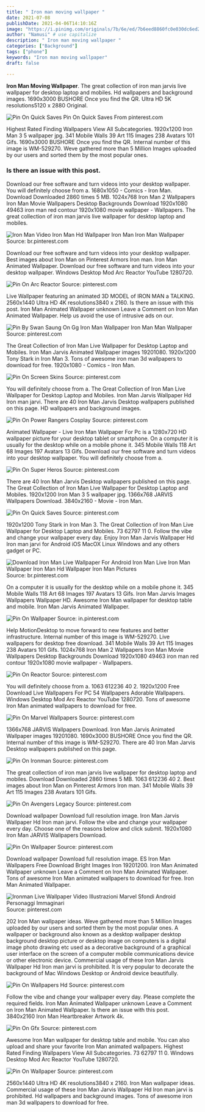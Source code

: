 ```yaml
---
title: " Iron man moving wallpaper "
date: 2021-07-08
publishDate: 2021-04-06T14:10:16Z
image: "https://i.pinimg.com/originals/7b/6e/ed/7b6eed8860fc0e030dc6ed2793fcf14d.jpg"
author: "Namusi" # use capitalize
description: " Iron man moving wallpaper "
categories: ["Background"]
tags: ["phone"]
keywords: "Iron man moving wallpaper"
draft: false

---
```



**Iron Man Moving Wallpaper**. The great collection of iron man jarvis live wallpaper for desktop laptop and mobiles. Hd wallpapers and background images. 1690x3000 BUSHORE Once you find the QR. Ultra HD 5K resolutions5120 x 2880 Original.

![Pin On Quick Saves](https://i.pinimg.com/originals/52/55/f2/5255f23dd07cce05a5f4fdc485bb86ab.jpg "Pin On Quick Saves")
Pin On Quick Saves From pinterest.com


Highest Rated Finding Wallpapers View All Subcategories. 1920x1200 Iron Man 3 5 wallpaper jpg. 341 Mobile Walls 39 Art 115 Images 238 Avatars 101 Gifs. 1690x3000 BUSHORE Once you find the QR. Internal number of this image is WM-529270. Weve gathered more than 5 Million Images uploaded by our users and sorted them by the most popular ones.

### Is there an issue with this post.

Download our free software and turn videos into your desktop wallpaper. You will definitely choose from a. 1680x1050 - Comics - Iron Man. Download Downloaded 2860 times 5 MB. 1024x768 Iron Man 2 Wallpapers Iron Man Movie Wallpapers Desktop Backgrounds Download 1920x1080 49463 iron man red contour 1920x1080 movie wallpaper - Wallpapers. The great collection of iron man jarvis live wallpaper for desktop laptop and mobiles.


![Iron Man Video Iron Man Hd Wallpaper Iron Man Iron Man Wallpaper](https://i.pinimg.com/originals/f4/18/40/f41840b74ab516d9f92c191da66d015e.png "Iron Man Video Iron Man Hd Wallpaper Iron Man Iron Man Wallpaper")
Source: br.pinterest.com

Download our free software and turn videos into your desktop wallpaper. Best images about Iron Man on Pinterest Armors Iron man. Iron Man Animated Wallpaper. Download our free software and turn videos into your desktop wallpaper. Windows Desktop Mod Arc Reactor YouTube 1280720.

![Pin On Arc Reactor](https://i.pinimg.com/originals/46/28/a7/4628a76dadeb0c861a4f48de6e3d12fc.jpg "Pin On Arc Reactor")
Source: pinterest.com

Live Wallpaper featuring an animated 3D MODEL of IRON MAN a TALKING. 2560x1440 Ultra HD 4K resolutions3840 x 2160. Is there an issue with this post. Iron Man Animated Wallpaper unknown Leave a Comment on Iron Man Animated Wallpaper. Help us avoid the use of intrusive ads on our.

![Pin By Swan Saung On Gg Iron Man Wallpaper Iron Man Man Wallpaper](https://i.pinimg.com/originals/76/4c/d6/764cd62de29e2e3c52b6ab331a05d00b.jpg "Pin By Swan Saung On Gg Iron Man Wallpaper Iron Man Man Wallpaper")
Source: pinterest.com

The Great Collection of Iron Man Live Wallpaper for Desktop Laptop and Mobiles. Iron Man Jarvis Animated Wallpaper images 19201080. 1920x1200 Tony Stark in Iron Man 3. Tons of awesome iron man 3d wallpapers to download for free. 1920x1080 - Comics - Iron Man.

![Pin On Screen Skins](https://i.pinimg.com/originals/54/29/12/542912966efd4ffaa3886d3fa17b9bfa.jpg "Pin On Screen Skins")
Source: pinterest.com

You will definitely choose from a. The Great Collection of Iron Man Live Wallpaper for Desktop Laptop and Mobiles. Iron Man Jarvis Wallpaper Hd Iron man jarvi. There are 40 Iron Man Jarvis Desktop wallpapers published on this page. HD wallpapers and background images.

![Pin On Power Rangers Cosplay](https://i.pinimg.com/originals/83/b4/76/83b47604f45fe92daacf0347af1d5fe1.jpg "Pin On Power Rangers Cosplay")
Source: pinterest.com

Animated Wallpaper - Live Iron Man Wallpaper For Pc is a 1280x720 HD wallpaper picture for your desktop tablet or smartphone. On a computer it is usually for the desktop while on a mobile phone it. 345 Mobile Walls 118 Art 68 Images 197 Avatars 13 Gifs. Download our free software and turn videos into your desktop wallpaper. You will definitely choose from a.

![Pin On Super Heros](https://i.pinimg.com/originals/33/36/72/333672bcf37cdce75542eb6d6d2cbee4.jpg "Pin On Super Heros")
Source: pinterest.com

There are 40 Iron Man Jarvis Desktop wallpapers published on this page. The Great Collection of Iron Man Live Wallpaper for Desktop Laptop and Mobiles. 1920x1200 Iron Man 3 5 wallpaper jpg. 1366x768 JARVIS Wallpapers Download. 3840x2160 - Movie - Iron Man.

![Pin On Quick Saves](https://i.pinimg.com/originals/52/55/f2/5255f23dd07cce05a5f4fdc485bb86ab.jpg "Pin On Quick Saves")
Source: pinterest.com

1920x1200 Tony Stark in Iron Man 3. The Great Collection of Iron Man Live Wallpaper for Desktop Laptop and Mobiles. 73 62797 11 0. Follow the vibe and change your wallpaper every day. Enjoy Iron Man Jarvis Wallpaper Hd Iron man jarvi for Android iOS MacOX Linux Windows and any others gadget or PC.

![Download Iron Man Live Wallpaper For Android Iron Man Live Iron Man Wallpaper Iron Man Hd Wallpaper Iron Man Pictures](https://i.pinimg.com/originals/e2/3f/3e/e23f3e4c9d5b33e814d45544812f980d.jpg "Download Iron Man Live Wallpaper For Android Iron Man Live Iron Man Wallpaper Iron Man Hd Wallpaper Iron Man Pictures")
Source: br.pinterest.com

On a computer it is usually for the desktop while on a mobile phone it. 345 Mobile Walls 118 Art 68 Images 197 Avatars 13 Gifs. Iron Man Jarvis Images Wallpapers Wallpaper HD. Awesome Iron Man wallpaper for desktop table and mobile. Iron Man Jarvis Animated Wallpaper.

![Pin On Wallpaper](https://i.pinimg.com/736x/66/12/9b/66129bca5b606938b9ffeb132caa05a5.jpg "Pin On Wallpaper")
Source: in.pinterest.com

Help MotionDesktop to move forward to new features and better infrastructure. Internal number of this image is WM-529270. Live wallpapers for desktop free download. 341 Mobile Walls 39 Art 115 Images 238 Avatars 101 Gifs. 1024x768 Iron Man 2 Wallpapers Iron Man Movie Wallpapers Desktop Backgrounds Download 1920x1080 49463 iron man red contour 1920x1080 movie wallpaper - Wallpapers.

![Pin On Reactor](https://i.pinimg.com/474x/9e/71/52/9e71521cc5cdd2257584e369443b2c18.jpg "Pin On Reactor")
Source: pinterest.com

You will definitely choose from a. 1063 612236 40 2. 1920x1200 Free Download Live Wallpapers For PC 54 Wallpapers Adorable Wallpapers. Windows Desktop Mod Arc Reactor YouTube 1280720. Tons of awesome Iron Man animated wallpapers to download for free.

![Pin On Marvel Wallpapers](https://i.pinimg.com/736x/f1/1d/43/f11d437d123465b1b2ad83603eeeb89b.jpg "Pin On Marvel Wallpapers")
Source: pinterest.com

1366x768 JARVIS Wallpapers Download. Iron Man Jarvis Animated Wallpaper images 19201080. 1690x3000 BUSHORE Once you find the QR. Internal number of this image is WM-529270. There are 40 Iron Man Jarvis Desktop wallpapers published on this page.

![Pin On Ironman](https://i.pinimg.com/originals/aa/46/1e/aa461eb545e6c7289abddab1d105a225.jpg "Pin On Ironman")
Source: pinterest.com

The great collection of iron man jarvis live wallpaper for desktop laptop and mobiles. Download Downloaded 2860 times 5 MB. 1063 612236 40 2. Best images about Iron Man on Pinterest Armors Iron man. 341 Mobile Walls 39 Art 115 Images 238 Avatars 101 Gifs.

![Pin On Avengers Legacy](https://i.pinimg.com/originals/02/f1/4a/02f14a1397328a1f1ee38f430dc38a69.gif "Pin On Avengers Legacy")
Source: pinterest.com

Download wallpaper Download full resolution image. Iron Man Jarvis Wallpaper Hd Iron man jarvi. Follow the vibe and change your wallpaper every day. Choose one of the reasons below and click submit. 1920x1080 Iron Man JARVIS Wallpapers Download.

![Pin On Wallpaper](https://i.pinimg.com/originals/44/e5/7b/44e57be6a12b758582d7583814e839d0.jpg "Pin On Wallpaper")
Source: pinterest.com

Download wallpaper Download full resolution image. ES Iron Man Wallpapers Free Download Bright Images Iron 19201200. Iron Man Animated Wallpaper unknown Leave a Comment on Iron Man Animated Wallpaper. Tons of awesome Iron Man animated wallpapers to download for free. Iron Man Animated Wallpaper.

![Ironman Live Wallpaper Video Illustrazioni Marvel Sfondi Android Personaggi Immaginari](https://i.pinimg.com/originals/4d/1a/a6/4d1aa62dd6e03913dceff0aed83eebdf.jpg "Ironman Live Wallpaper Video Illustrazioni Marvel Sfondi Android Personaggi Immaginari")
Source: pinterest.com

202 Iron Man wallpaper ideas. Weve gathered more than 5 Million Images uploaded by our users and sorted them by the most popular ones. A wallpaper or background also known as a desktop wallpaper desktop background desktop picture or desktop image on computers is a digital image photo drawing etc used as a decorative background of a graphical user interface on the screen of a computer mobile communications device or other electronic device. Commercial usage of these Iron Man Jarvis Wallpaper Hd Iron man jarvi is prohibited. It is very popular to decorate the background of Mac Windows Desktop or Android device beautifully.

![Pin On Wallpapers Hd](https://i.pinimg.com/originals/8f/84/ca/8f84ca72b75bf824870a2a997fdb0f4d.jpg "Pin On Wallpapers Hd")
Source: pinterest.com

Follow the vibe and change your wallpaper every day. Please complete the required fields. Iron Man Animated Wallpaper unknown Leave a Comment on Iron Man Animated Wallpaper. Is there an issue with this post. 3840x2160 Iron Man Heartbreaker Artwork 4k.

![Pin On Gfx](https://i.pinimg.com/originals/2a/2b/7c/2a2b7cbca2e447cb6a20e05aef8d73b6.gif "Pin On Gfx")
Source: pinterest.com

Awesome Iron Man wallpaper for desktop table and mobile. You can also upload and share your favorite Iron Man animated wallpapers. Highest Rated Finding Wallpapers View All Subcategories. 73 62797 11 0. Windows Desktop Mod Arc Reactor YouTube 1280720.

![Pin On Wallpaper](https://i.pinimg.com/originals/7b/6e/ed/7b6eed8860fc0e030dc6ed2793fcf14d.jpg "Pin On Wallpaper")
Source: pinterest.com

2560x1440 Ultra HD 4K resolutions3840 x 2160. Iron Man wallpaper ideas. Commercial usage of these Iron Man Jarvis Wallpaper Hd Iron man jarvi is prohibited. Hd wallpapers and background images. Tons of awesome iron man 3d wallpapers to download for free.

